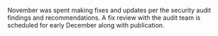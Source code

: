 November was spent making fixes and updates per the security audit findings and recommendations. A fix review with the audit team is scheduled for early December along with publication. 
